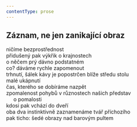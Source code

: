 ```yaml
---
contentType: prose
---
```


## Záznam, ne jen zanikající obraz

ničíme bezprostřednost  
přidušený pak výkřik o krajnostech  
o něčem prý dávno podstatném  
co? dáváme rychle zapomenout  
trhnutí, šálek kávy je popostrčen blíže středu stolu  
malé ukápnutí  
čas, kterého se dobíráme nazpět  
zpomalenost pohybů v různostech našich představ  
     o pomalosti  
kdosi pak vchází do dveří  
oba dva instinktivně zaznamenáme tvář příchozího  
pak ticho: šedé obrazy nad barovým pultem
